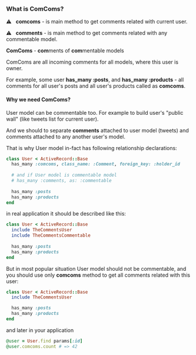 ### What is ComComs?

:warning: &nbsp; **comcoms** - is main method to get comments related with current user.

:warning: &nbsp; **comments** - is main method to get comments related with any commentable model.

**ComComs** - **com**ments of **com**mentable models

ComComs are all incoming comments for all models, where this user is owner.

For example, some user **has_many :posts**, and  **has_many :products** - all comments for all user's posts and all user's products called as **comcoms**.

#### Why we need ComComs?

User model can be commentable too. For example to build user's "public wall" (like tweets list for current user).

And we should to separate **comments** attached to user model (tweets) and comments attached to any another user's model.

That is why User model in-fact has following relationship declarations:

```ruby
class User < ActiveRecord::Base
  has_many :comcoms, class_name: :Comment, foreign_key: :holder_id
  
  # and if User model is commentable model
  # has_many :comments, as: :commentable
  
  has_many :posts
  has_many :products
end
```

in real application it should be described like this:

```ruby
class User < ActiveRecord::Base
  include TheCommentsUser
  include TheCommentsCommentable
  
  has_many :posts
  has_many :products
end
```

But in most popular situation User model should not be commentable, and you should use only **comcoms** method to get all comments related with this user:

```ruby
class User < ActiveRecord::Base
  include TheCommentsUser

  has_many :posts
  has_many :products
end
```

and later in your application

```ruby
@user = User.find params[:id]
@user.comcoms.count # => 42
```
